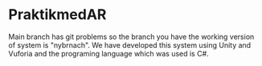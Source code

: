 # PraktikmedAR

Main branch has git problems so the branch you have the working version of system is "nybrnach". We have developed this system using Unity and Vuforia and the programing language which was used is C#. 
